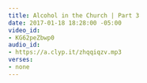 ```yaml
---
title: Alcohol in the Church | Part 3
date: 2017-01-18 18:28:00 -05:00
video_id:
- KG62peZbwp0
audio_id:
- https://a.clyp.it/zhqqiqzv.mp3
verses:
- none
---
```


